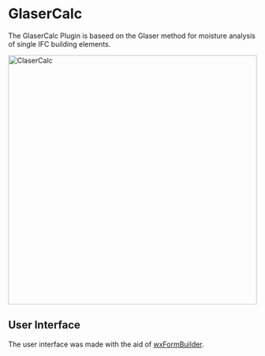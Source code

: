 # GlaserCalc
The GlaserCalc Plugin is baseed on the Glaser method for moisture analysis of single IFC building elements.

<img width="504" alt="ClaserCalc" src="https://github.com/KIT-IAI/SDM_Plugin_GlaserCalc/assets/7059379/34ca7315-3497-4411-a87e-afa54ec651a6">

## User Interface
The user interface was made with the aid of [wxFormBuilder](https://github.com/wxFormBuilder/wxFormBuilder).
